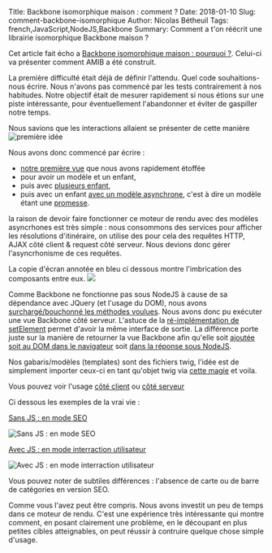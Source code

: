Title: Backbone isomorphique maison : comment ?
Date: 2018-01-10
Slug: comment-backbone-isomorphique
Author: Nicolas Bétheuil
Tags: french,JavaScript,NodeJS,Backbone
Summary: Comment a t'on réécrit une librairie isomorphique Backbone maison ?

Cet article fait écho a [Backbone isomorphique maison : pourquoi ?](/pourquoi-backbone-isomorphique.html). Celui-ci va présenter comment AMIB a été construit.

La première difficulté était déjà de définir l'attendu. Quel code souhaitions-nous écrire. Nous n'avons pas commencé par les tests contrairement à nos habitudes. Notre objectif était de mesurer rapidement si nous étions sur une piste intéressante, pour éventuellement l'abandonner et éviter de gaspiller notre temps.

Nous savions que les interactions allaient se présenter de cette manière
![première idée](images/javascript/use-case.png)

Nous avons donc commencé par écrire :

 - [notre première vue](https://github.com/Mappy/amib/blob/73ac67cb25f336374a03cf26745d99f80667f927/fixtures/recursive-children-view/RecursiveChildrenView.js) que nous avons rapidement étoffée 
 - pour avoir un modèle et un enfant, 
 - puis avec [plusieurs enfant](https://github.com/Mappy/amib/blob/73ac67cb25f336374a03cf26745d99f80667f927/fixtures/multiple-children-view/MultipleChildrenView.js), 
 - puis avec un enfant [avec un modèle asynchrone](https://github.com/Mappy/amib/blob/master/fixtures/one-children-with-model/no-children-with-promise-model/NoChildrenWithPromiseModelView.js), c'est à dire un modèle étant une [promesse](https://developer.mozilla.org/fr/docs/Web/JavaScript/Reference/Objets_globaux/Promise). 

la raison de devoir faire fonctionner ce moteur de rendu avec des modèles asyncrhones est très simple : nous consommons des services pour afficher les résolutions d'itinéraire, on utilise des pour cela des requêtes HTTP, AJAX côté client & request côté serveur. Nous devions donc gérer l'asyncrhonisme de ces requêtes.
 

La copie d'écran annotée en bleu ci dessous montre l'imbrication des composants entre eux.
![](images/javascript/component.png)

Comme Backbone ne fonctionne pas sous NodeJS à cause de sa dépendance avec JQuery (et l'usage du DOM), nous avons [surchargé/bouchonné les méthodes voulues](https://github.com/Mappy/amib/blob/73ac67cb25f336374a03cf26745d99f80667f927/nodify-backbone.js). Nous avons donc pu exécuter une vue Backbone côté serveur. L'astuce de la [ré-implémentation de setElement](http://backbonejs.org/docs/backbone.html#section-162) permet d'avoir la même interface de sortie. La différence porte juste sur la manière de retourner la vue Backbone afin qu'elle soit [ajoutée soit au DOM dans le navigateur](https://github.com/Mappy/amib/blob/73ac67cb25f336374a03cf26745d99f80667f927/render.js#L164) soit [dans la réponse sous NodeJS](https://github.com/Mappy/amib/blob/73ac67cb25f336374a03cf26745d99f80667f927/render.js#L148).

Nos gabaris/modèles (templates) sont des fichiers twig, l'idée est de simplement importer ceux-ci en tant qu'objet twig via [cette magie](https://github.com/Mappy/amib/blob/73ac67cb25f336374a03cf26745d99f80667f927/node-twigify.js) et voila.

Vous pouvez voir l'usage [côté client](https://github.com/Mappy/amib/blob/73ac67cb25f336374a03cf26745d99f80667f927/renderToDom.client.spec.js#L39) ou [côté serveur](https://github.com/Mappy/amib/blob/master/renderToString.server.spec.js#L23)

Ci dessous les exemples de la vrai vie :

[Sans JS : en mode SEO](https://fr.mappybugfix.com/itineraire/paris/lyon)

![Sans JS : en mode SEO](images/javascript/isomorph-no-js.png.png)

[Avec JS : en mode interraction utilisateur](https://fr.mappybugfix.com/#/13/M2/TItinerary/IFRParis%2075001-75116|TOLyon%2069001-69009|MOvoiture|PRcar|RI0/N151.12061,6.11309,3.59153,47.33409/Z4/)

![Avec JS : en mode interraction utilisateur](images/javascript/isomorph-w-js.png)

Vous pouvez noter de subtiles différences : l'absence de carte ou de barre de catégories en version SEO.

Comme vous l'avez peut être compris. Nous avons investit un peu de temps dans ce moteur de rendu. C'est une expérience très intéressante qui montre comment, en posant clairement une problème, en le découpant en plus petites cibles atteignables, on peut réussir à contruire quelque chose simple d'usage. 
